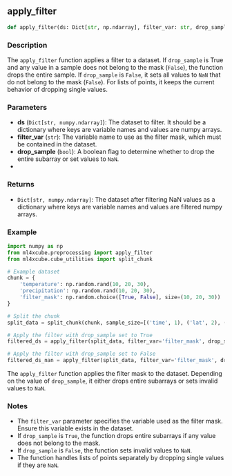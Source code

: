 ## apply_filter

```python
def apply_filter(ds: Dict[str, np.ndarray], filter_var: str, drop_sample: bool = False) -> Dict[str, np.ndarray]
```

### Description
The `apply_filter` function applies a filter to a dataset. If `drop_sample` is True and any value in a sample does not belong to the mask (`False`), the function drops the entire sample. If `drop_sample` is `False`, it sets all values to `NaN` that do not belong to the mask (`False`). For lists of points, it keeps the current behavior of dropping single values.

### Parameters
- **ds** (`Dict[str, numpy.ndarray]`): The dataset to filter. It should be a dictionary where keys are variable names and values are numpy arrays.
- **filter_var** (`str`): The variable name to use as the filter mask, which must be contained in the dataset.
- **drop_sample** (`bool`): A boolean flag to determine whether to drop the entire subarray or set values to `NaN`.
- 
### Returns
- `Dict[str, numpy.ndarray]`: The dataset after filtering NaN values as a dictionary where keys are variable names and values are filtered numpy arrays.

### Example

```python
import numpy as np
from ml4xcube.preprocessing import apply_filter
from ml4xcube.cube_utilities import split_chunk

# Example dataset
chunk = {
    'temperature': np.random.rand(10, 20, 30),
    'precipitation': np.random.rand(10, 20, 30),
    'filter_mask': np.random.choice([True, False], size=(10, 20, 30))
}

# Split the chunk
split_data = split_chunk(chunk, sample_size=[('time', 1), ('lat', 2), ('lon', 2)], overlap=[('time', 0.5), ('lat', 0.5), ('lon', 0.5)])

# Apply the filter with drop_sample set to True
filtered_ds = apply_filter(split_data, filter_var='filter_mask', drop_sample=True)

# Apply the filter with drop_sample set to False
filtered_ds_nan = apply_filter(split_data, filter_var='filter_mask', drop_sample=False)

```
The `apply_filter` function applies the filter mask to the dataset. Depending on the value of `drop_sample`, it either drops entire subarrays or sets invalid values to `NaN`.

### Notes
- The `filter_var` parameter specifies the variable used as the filter mask. Ensure this variable exists in the dataset.
- If `drop_sample` is `True`, the function drops entire subarrays if any value does not belong to the mask.
- If `drop_sample` is `False`, the function sets invalid values to `NaN`.
- The function handles lists of points separately by dropping single values if they are `NaN`.